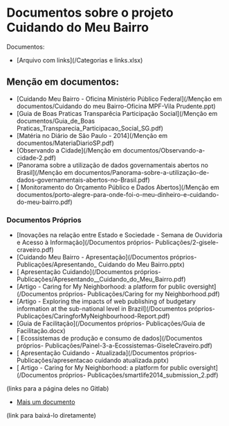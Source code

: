 # Documentos sobre o projeto Cuidando do Meu Bairro

Documentos:

- [Arquivo com links](/Categorias e links.xlsx)

## Menção em documentos: 
- [Cuidando Meu Bairro - Oficina Ministério Público Federal](/Menção em documentos/Cuidando do meu Bairro-Oficina MPF-Vila Prudente.ppt)
- [Guia de Boas Praticas Transparêcia Participação Social](/Menção em documentos/Guia_de_Boas Praticas_Transparecia_Participacao_Social_SG.pdf)
- [Matéria no Diário de São Paulo - 2014](/Menção em documentos/MateriaDiarioSP.pdf) 
- [Observando a Cidade](/Menção em documentos/Observando-a-cidade-2.pdf)
- [Panorama sobre a utilização de dados governamentais abertos no Brasil](/Menção em documentos/Panorama-sobre-a-utilização-de-dados-governamentais-abertos-no-Brasil.pdf)
- [ Monitoramento do Orçamento Público e Dados Abertos](/Menção em documentos/porto-alegre-para-onde-foi-o-meu-dinheiro-e-cuidando-do-meu-bairro.pdf)

### Documentos Próprios
- [Inovações na relação entre Estado e Sociedade - Semana de Ouvidoria e Acesso à Informação](/Documentos próprios- Publicações/2-gisele-craveiro.pdf)
- [Cuidando Meu Bairro - Apresentação](/Documentos próprios- Publicações/Apresentando_ Cuidando do Meu Bairro.pptx)
- [ Apresentação Cuidando](/Documentos próprios- Publicações/Apresentando__Cuidando_do_Meu_Bairro.pdf)
- [Artigo - Caring for My Neighborhood: a platform for public oversight](/Documentos próprios- Publicações/Caring for my Neighborhood.pdf)
- [Artigo - Exploring the impacts of web publishing of budgetary information at the sub-national level in Brazil](/Documentos próprios- Publicações/CaringforMyNeighbourhood-Report.pdf)
- [Guia de Facilitação](/Documentos próprios- Publicações/Guia de Facilitação.docx)
- [ Ecossistemas de produção e consumo de dados](/Documentos próprios- Publicações/Painel-3-a-Ecossistemas-GiseleCraveiro.pdf)
- [ Apresentação Cuidando - Atualizada](/Documentos próprios- Publicações/apresentacao cuidando atualizada.pptx)
- [ Artigo - Caring for My Neighborhood: a platform for public oversight](/Documentos próprios- Publicações/smartlife2014_submission_2.pdf)

(links para a página deles no Gitlab)

- [Mais um documento](https://gitlab.com/cuidandodomeubairro/documentos/raw/master/Men%C3%A7%C3%A3o%20em%20documentos/MateriaDiarioSP.pdf)

(link para baixá-lo diretamente)
